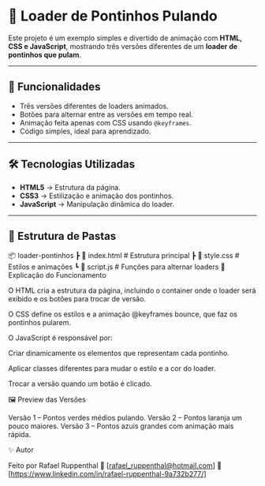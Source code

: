 # 🎯 Loader de Pontinhos Pulando

Este projeto é um exemplo simples e divertido de animação com **HTML, CSS e JavaScript**, mostrando três versões diferentes de um **loader de pontinhos que pulam**.

---

## 🚀 Funcionalidades

- Três versões diferentes de loaders animados.
- Botões para alternar entre as versões em tempo real.
- Animação feita apenas com CSS usando `@keyframes`.
- Código simples, ideal para aprendizado.

---

## 🛠️ Tecnologias Utilizadas

- **HTML5** → Estrutura da página.
- **CSS3** → Estilização e animação dos pontinhos.
- **JavaScript** → Manipulação dinâmica do loader.

---

## 📂 Estrutura de Pastas
📦 loader-pontinhos
┣ 📜 index.html # Estrutura principal
┣ 📜 style.css # Estilos e animações
┗ 📜 script.js # Funções para alternar loaders
📜 Explicação do Funcionamento

O HTML cria a estrutura da página, incluindo o container onde o loader será exibido e os botões para trocar de versão.

O CSS define os estilos e a animação @keyframes bounce, que faz os pontinhos pularem.

O JavaScript é responsável por:

Criar dinamicamente os elementos <span> que representam cada pontinho.

Aplicar classes diferentes para mudar o estilo e a cor do loader.

Trocar a versão quando um botão é clicado.

🖼️ Preview das Versões

Versão 1 – Pontos verdes médios pulando.
Versão 2 – Pontos laranja um pouco maiores.
Versão 3 – Pontos azuis grandes com animação mais rápida.

✨ Autor

Feito por Rafael Ruppenthal
📧 [rafael_ruppenthal@hotmail.com]
💼 [https://www.linkedin.com/in/rafael-ruppenthal-9a732b277/]
